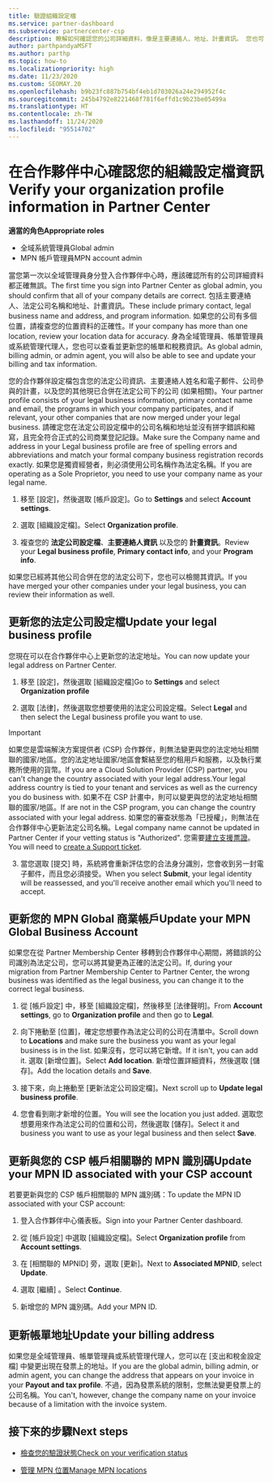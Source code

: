 ```yaml
---
title: 驗證組織設定檔
ms.service: partner-dashboard
ms.subservice: partnercenter-csp
description: 瞭解如何確認您的公司詳細資料，像是主要連絡人、地址、計畫資訊。 您也可以更新您的法定和帳單地址。
author: parthpandyaMSFT
ms.author: parthp
ms.topic: how-to
ms.localizationpriority: high
ms.date: 11/23/2020
ms.custom: SEOMAY.20
ms.openlocfilehash: b9b23fc887b754bf4eb1d703026a24e294952f4c
ms.sourcegitcommit: 245b4792e8221468f781f6effd1c9b23be05499a
ms.translationtype: HT
ms.contentlocale: zh-TW
ms.lasthandoff: 11/24/2020
ms.locfileid: "95514702"
---
```

# <a name="verify-your-organization-profile-information-in-partner-center"></a><span data-ttu-id="ec667-104">在合作夥伴中心確認您的組織設定檔資訊</span><span class="sxs-lookup"><span data-stu-id="ec667-104">Verify your organization profile information in Partner Center</span></span>

<span data-ttu-id="ec667-105">**適當的角色**</span><span class="sxs-lookup"><span data-stu-id="ec667-105">**Appropriate roles**</span></span>

- <span data-ttu-id="ec667-106">全域系統管理員</span><span class="sxs-lookup"><span data-stu-id="ec667-106">Global admin</span></span>
- <span data-ttu-id="ec667-107">MPN 帳戶管理員</span><span class="sxs-lookup"><span data-stu-id="ec667-107">MPN account admin</span></span>

<span data-ttu-id="ec667-108">當您第一次以全域管理員身分登入合作夥伴中心時，應該確認所有的公司詳細資料都正確無誤。</span><span class="sxs-lookup"><span data-stu-id="ec667-108">The first time you sign into Partner Center as global admin, you should confirm that all of your company details are correct.</span></span> <span data-ttu-id="ec667-109">包括主要連絡人、法定公司名稱和地址、計畫資訊。</span><span class="sxs-lookup"><span data-stu-id="ec667-109">These include primary contact, legal business name and address, and program information.</span></span> <span data-ttu-id="ec667-110">如果您的公司有多個位置，請複查您的位置資料的正確性。</span><span class="sxs-lookup"><span data-stu-id="ec667-110">If your company has more than one location, review your location data for accuracy.</span></span> <span data-ttu-id="ec667-111">身為全域管理員、帳單管理員或系統管理代理人，您也可以查看並更新您的帳單和稅務資訊。</span><span class="sxs-lookup"><span data-stu-id="ec667-111">As global admin, billing admin, or admin agent, you will also be able to see and update your billing and tax information.</span></span>

<span data-ttu-id="ec667-112">您的合作夥伴設定檔包含您的法定公司資訊、主要連絡人姓名和電子郵件、公司參與的計畫，以及您的其他現已合併在法定公司下的公司 (如果相關)。</span><span class="sxs-lookup"><span data-stu-id="ec667-112">Your partner profile consists of your legal business information, primary contact name and email, the programs in which your company participates, and if relevant, your other companies that are now merged under your legal business.</span></span> <span data-ttu-id="ec667-113">請確定您在法定公司設定檔中的公司名稱和地址並沒有拼字錯誤和縮寫，且完全符合正式的公司商業登記記錄。</span><span class="sxs-lookup"><span data-stu-id="ec667-113">Make sure the Company name and address in your Legal business profile are free of spelling errors and abbreviations and match your formal company business registration records exactly.</span></span> <span data-ttu-id="ec667-114">如果您是獨資經營者，則必須使用公司名稱作為法定名稱。</span><span class="sxs-lookup"><span data-stu-id="ec667-114">If you are operating as a Sole Proprietor, you need to use your company name as your legal name.</span></span>

1. <span data-ttu-id="ec667-115">移至 [設定]，然後選取 [帳戶設定]。</span><span class="sxs-lookup"><span data-stu-id="ec667-115">Go to **Settings** and select **Account settings**.</span></span>
 
1. <span data-ttu-id="ec667-116">選取 [組織設定檔]。</span><span class="sxs-lookup"><span data-stu-id="ec667-116">Select **Organization profile**.</span></span> 

2. <span data-ttu-id="ec667-117">複查您的 **法定公司設定檔**、**主要連絡人資訊** 以及您的 **計畫資訊**。</span><span class="sxs-lookup"><span data-stu-id="ec667-117">Review your **Legal business profile**, **Primary contact info**, and your **Program info**.</span></span>

<span data-ttu-id="ec667-118">如果您已經將其他公司合併在您的法定公司下，您也可以檢閱其資訊。</span><span class="sxs-lookup"><span data-stu-id="ec667-118">If you have merged your other companies under your legal business, you can review their information as well.</span></span> 

## <a name="update-your-legal-business-profile"></a><span data-ttu-id="ec667-119">更新您的法定公司設定檔</span><span class="sxs-lookup"><span data-stu-id="ec667-119">Update your legal business profile</span></span>

<span data-ttu-id="ec667-120">您現在可以在合作夥伴中心上更新您的法定地址。</span><span class="sxs-lookup"><span data-stu-id="ec667-120">You can now update your legal address on Partner Center.</span></span>

1. <span data-ttu-id="ec667-121">移至 [設定]，然後選取 [組織設定檔]</span><span class="sxs-lookup"><span data-stu-id="ec667-121">Go to **Settings** and select **Organization profile**</span></span>


2. <span data-ttu-id="ec667-122">選取 [法律]，然後選取您想要使用的法定公司設定檔。</span><span class="sxs-lookup"><span data-stu-id="ec667-122">Select **Legal**  and then select the Legal business profile you want to use.</span></span>

>[!Important]
><span data-ttu-id="ec667-123">如果您是雲端解決方案提供者 (CSP) 合作夥伴，則無法變更與您的法定地址相關聯的國家/地區。您的法定地址國家/地區會繫結至您的租用戶和服務，以及執行業務所使用的貨幣。</span><span class="sxs-lookup"><span data-stu-id="ec667-123">If you are a Cloud Solution Provider (CSP) partner, you can't change the country associated with your legal address.Your legal address country is tied to your tenant and services as well as the currency you do business with.</span></span> <span data-ttu-id="ec667-124">如果不在 CSP 計畫中，則可以變更與您的法定地址相關聯的國家/地區。</span><span class="sxs-lookup"><span data-stu-id="ec667-124">If are not in the CSP program, you can change the country associated with your legal address.</span></span> <span data-ttu-id="ec667-125">如果您的審查狀態為「已授權」，則無法在合作夥伴中心更新法定公司名稱。</span><span class="sxs-lookup"><span data-stu-id="ec667-125">Legal company name cannot be updated in Partner Center if your vetting status is "Authorized".</span></span> <span data-ttu-id="ec667-126">您需要[建立支援票證](https://partner.microsoft.com/dashboard/support/csp/servicerequests/create?stage=2&topicid=eb74583c-61b3-2124-bffc-00920e0ae772)。</span><span class="sxs-lookup"><span data-stu-id="ec667-126">You will need to [create a Support ticket](https://partner.microsoft.com/dashboard/support/csp/servicerequests/create?stage=2&topicid=eb74583c-61b3-2124-bffc-00920e0ae772).</span></span>

3. <span data-ttu-id="ec667-127">當您選取 [提交] 時，系統將會重新評估您的合法身分識別，您會收到另一封電子郵件，而且您必須接受。</span><span class="sxs-lookup"><span data-stu-id="ec667-127">When you select **Submit**, your legal identity will be reassessed, and you'll receive another email which you'll need to accept.</span></span>

## <a name="update-your-mpn-global-business-account"></a><span data-ttu-id="ec667-128">更新您的 MPN Global 商業帳戶</span><span class="sxs-lookup"><span data-stu-id="ec667-128">Update your MPN Global Business Account</span></span>

<span data-ttu-id="ec667-129">如果您在從 Partner Membership Center 移轉到合作夥伴中心期間，將錯誤的公司識別為法定公司，您可以將其變更為正確的法定公司。</span><span class="sxs-lookup"><span data-stu-id="ec667-129">If, during your migration from Partner Membership Center to Partner Center, the wrong business was identified as the legal business, you can change it to the correct legal business.</span></span>

1. <span data-ttu-id="ec667-130">從 [帳戶設定] 中，移至 [組織設定檔]，然後移至 [法律聲明]。</span><span class="sxs-lookup"><span data-stu-id="ec667-130">From **Account settings**, go to **Organization profile** and then go to **Legal**.</span></span>

1.  <span data-ttu-id="ec667-131">向下捲動至 [位置]，確定您想要作為法定公司的公司在清單中。</span><span class="sxs-lookup"><span data-stu-id="ec667-131">Scroll down to **Locations** and make sure the business you want as your legal business is in the list.</span></span> <span data-ttu-id="ec667-132">如果沒有，您可以將它新增。</span><span class="sxs-lookup"><span data-stu-id="ec667-132">If it isn't, you can add it.</span></span> <span data-ttu-id="ec667-133">選取 [新增位置]。</span><span class="sxs-lookup"><span data-stu-id="ec667-133">Select **Add location**.</span></span> <span data-ttu-id="ec667-134">新增位置詳細資料，然後選取 [儲存]。</span><span class="sxs-lookup"><span data-stu-id="ec667-134">Add the location details and **Save**.</span></span>

2. <span data-ttu-id="ec667-135">接下來，向上捲動至 [更新法定公司設定檔]。</span><span class="sxs-lookup"><span data-stu-id="ec667-135">Next scroll up to **Update legal business profile**.</span></span>

3. <span data-ttu-id="ec667-136">您會看到剛才新增的位置。</span><span class="sxs-lookup"><span data-stu-id="ec667-136">You will see the location you just added.</span></span> <span data-ttu-id="ec667-137">選取您想要用來作為法定公司的位置和公司，然後選取 [儲存]。</span><span class="sxs-lookup"><span data-stu-id="ec667-137">Select it and business you want to use as your legal business and then select **Save**.</span></span>

## <a name="update-your-mpn-id-associated-with-your-csp-account"></a><span data-ttu-id="ec667-138">更新與您的 CSP 帳戶相關聯的 MPN 識別碼</span><span class="sxs-lookup"><span data-stu-id="ec667-138">Update your MPN ID associated with your CSP account</span></span>

<span data-ttu-id="ec667-139">若要更新與您的 CSP 帳戶相關聯的 MPN 識別碼：</span><span class="sxs-lookup"><span data-stu-id="ec667-139">To update the MPN ID associated with your CSP account:</span></span>

1. <span data-ttu-id="ec667-140">登入合作夥伴中心儀表板。</span><span class="sxs-lookup"><span data-stu-id="ec667-140">Sign into your Partner Center dashboard.</span></span>
 
1. <span data-ttu-id="ec667-141">從 [帳戶設定] 中選取 [組織設定檔]。</span><span class="sxs-lookup"><span data-stu-id="ec667-141">Select **Organization profile** from **Account settings**.</span></span>

1. <span data-ttu-id="ec667-142">在 [相關聯的 MPNID] 旁，選取 [更新]。</span><span class="sxs-lookup"><span data-stu-id="ec667-142">Next to **Associated MPNID**, select **Update**.</span></span>
 
1. <span data-ttu-id="ec667-143">選取 [繼續]  。</span><span class="sxs-lookup"><span data-stu-id="ec667-143">Select **Continue**.</span></span>
 
1. <span data-ttu-id="ec667-144">新增您的 MPN 識別碼。</span><span class="sxs-lookup"><span data-stu-id="ec667-144">Add your MPN ID.</span></span>


## <a name="update-your-billing-address"></a><span data-ttu-id="ec667-145">更新帳單地址</span><span class="sxs-lookup"><span data-stu-id="ec667-145">Update your billing address</span></span>

<span data-ttu-id="ec667-146">如果您是全域管理員、帳單管理員或系統管理代理人，您可以在 [支出和稅金設定檔] 中變更出現在發票上的地址。</span><span class="sxs-lookup"><span data-stu-id="ec667-146">If you are the global admin, billing admin, or admin agent, you can change the address that appears on your invoice in your **Payout and tax profile**.</span></span> <span data-ttu-id="ec667-147">不過，因為發票系統的限制，您無法變更發票上的公司名稱。</span><span class="sxs-lookup"><span data-stu-id="ec667-147">You can't, however, change the company name on your invoice because of a limitation with the invoice system.</span></span>

## <a name="next-steps"></a><span data-ttu-id="ec667-148">接下來的步驟</span><span class="sxs-lookup"><span data-stu-id="ec667-148">Next steps</span></span>


- [<span data-ttu-id="ec667-149">檢查您的驗證狀態</span><span class="sxs-lookup"><span data-stu-id="ec667-149">Check on your verification status</span></span>](verification-responses.md)
 
- [<span data-ttu-id="ec667-150">管理 MPN 位置</span><span class="sxs-lookup"><span data-stu-id="ec667-150">Manage MPN locations</span></span>](manage-locations.md)



